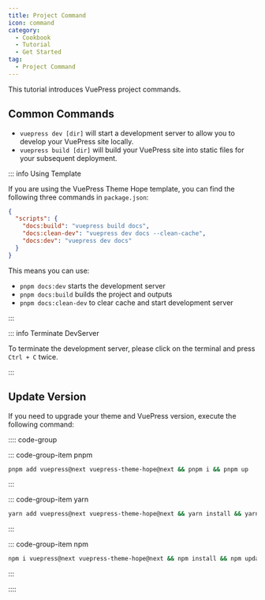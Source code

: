 ```yaml
---
title: Project Command
icon: command
category:
  - Cookbook
  - Tutorial
  - Get Started
tag:
  - Project Command
---
```


This tutorial introduces VuePress project commands.

<!-- more -->

## Common Commands

- `vuepress dev [dir]` will start a development server to allow you to develop your VuePress site locally.
- `vuepress build [dir]` will build your VuePress site into static files for your subsequent deployment.

::: info Using Template

If you are using the VuePress Theme Hope template, you can find the following three commands in `package.json`:

```json
{
  "scripts": {
    "docs:build": "vuepress build docs",
    "docs:clean-dev": "vuepress dev docs --clean-cache",
    "docs:dev": "vuepress dev docs"
  }
}
```

This means you can use:

- `pnpm docs:dev` starts the development server
- `pnpm docs:build` builds the project and outputs
- `pnpm docs:clean-dev` to clear cache and start development server

:::

::: info Terminate DevServer

To terminate the development server, please click on the terminal and press `Ctrl + C` twice.

:::

## Update Version

If you need to upgrade your theme and VuePress version, execute the following command:

:::: code-group

::: code-group-item pnpm

```bash
pnpm add vuepress@next vuepress-theme-hope@next && pnpm i && pnpm up
```

:::

::: code-group-item yarn

```bash
yarn add vuepress@next vuepress-theme-hope@next && yarn install && yarn upgrade
```

:::

::: code-group-item npm

```bash
npm i vuepress@next vuepress-theme-hope@next && npm install && npm update
```

:::

::::

